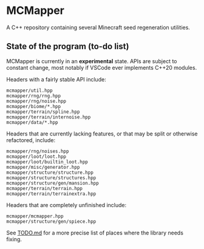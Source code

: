 # MCMapper

A C++ repository containing several Minecraft seed regeneration utilities.

## State of the program (to-do list)

MCMapper is currently in an **experimental** state. APIs are subject to constant change, most notably if VSCode ever implements C++20 modules.

Headers with a fairly stable API include:

`mcmapper/util.hpp`  
`mcmapper/rng/rng.hpp`  
`mcmapper/rng/noise.hpp`  
`mcmapper/biome/*.hpp`  
`mcmapper/terrain/spline.hpp`  
`mcmapper/terrain/internoise.hpp`  
`mcmapper/data/*.hpp`

Headers that are currently lacking features, or that may be split or otherwise refactored, include:

`mcmapper/rng/noises.hpp`  
`mcmapper/loot/loot.hpp`  
`mcmapper/loot/builtin_loot.hpp`  
`mcmapper/misc/generator.hpp`  
`mcmapper/structure/structure.hpp`  
`mcmapper/structure/structures.hpp`  
`mcmapper/structure/gen/mansion.hpp`  
`mcmapper/terrain/terrain.hpp`  
`mcmapper/terrain/terrainextra.hpp`  

Headers that are completely unfinished include:

`mcmapper/mcmapper.hpp`  
`mcmapper/structure/gen/spiece.hpp`  

See [TODO.md](./TODO.md) for a more precise list of places where the library needs fixing.
